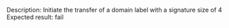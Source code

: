 Description: Initiate the transfer of a domain label with a signature size of 4
Expected result: fail